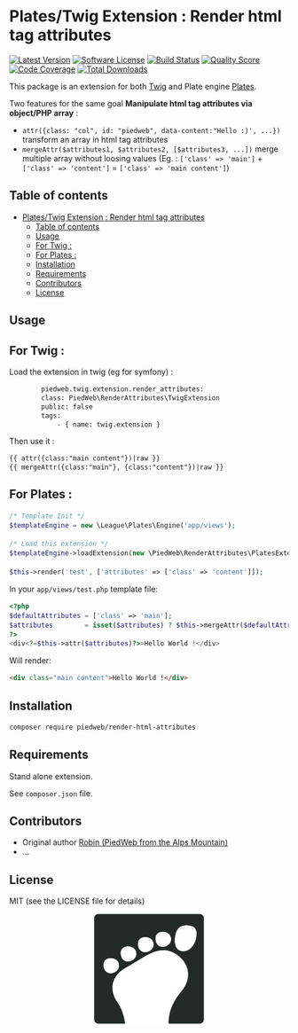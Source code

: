 # Plates/Twig Extension : Render html tag attributes

[![Latest Version](https://img.shields.io/github/tag/PiedWeb/RenderHtmlAttribute.svg?style=flat&label=release)](https://github.com/PiedWeb/RenderHtmlAttribute/tags)
[![Software License](https://img.shields.io/badge/license-MIT-brightgreen.svg?style=flat)](https://github.com/PiedWeb/RenderHtmlAttribute/blob/master/LICENSE)
[![Build Status](https://img.shields.io/travis/PiedWeb/RenderHtmlAttribute/master.svg?style=flat)](https://travis-ci.org/PiedWeb/RenderHtmlAttribute)
[![Quality Score](https://img.shields.io/scrutinizer/g/PiedWeb/RenderHtmlAttribute.svg?style=flat)](https://scrutinizer-ci.com/g/PiedWeb/RenderHtmlAttribute)
[![Code Coverage](https://img.shields.io/scrutinizer/coverage/g/PiedWeb/RenderHtmlAttribute.svg?style=flat)](https://scrutinizer-ci.com/g/PiedWeb/RenderHtmlAttribute/code-structure)
[![Total Downloads](https://img.shields.io/packagist/dt/piedweb/render-html-attributes.svg?style=flat)](https://packagist.org/packages/piedweb/render-html-attributes)

This package is an extension for both [Twig](https://github.com/twigphp/Twig) and Plate engine [Plates](https://github.com/thephpleague/plates).

Two features for the same goal **Manipulate html tag attributes via object/PHP array** :

- `attr({class: "col", id: "piedweb", data-content:"Hello :)', ...})` transform an array in html tag attributes
- `mergeAttr($attributes1, $attributes2, [$attributes3, ...])` merge multiple array without loosing values (Eg. : `['class' => 'main']` + `['class' => 'content']` = `['class' => 'main content']`)

## Table of contents

- [Plates/Twig Extension : Render html tag attributes](#platestwig-extension--render-html-tag-attributes)
  - [Table of contents](#table-of-contents)
  - [Usage](#usage)
  - [For Twig :](#for-twig-)
  - [For Plates :](#for-plates-)
  - [Installation](#installation)
  - [Requirements](#requirements)
  - [Contributors](#contributors)
  - [License](#license)

## Usage

## For Twig :

Load the extension in twig (eg for symfony) :

```
        piedweb.twig.extension.render_attributes:
        class: PiedWeb\RenderAttributes\TwigExtension
        public: false
        tags:
            - { name: twig.extension }
```

Then use it :

```
{{ attr({class:"main content"})|raw }}
{{ mergeAttr({class:"main"}, {class:"content"})|raw }}
```

## For Plates :

```php
/* Template Init */
$templateEngine = new \League\Plates\Engine('app/views');

/* Load this extension */
$templateEngine->loadExtension(new \PiedWeb\RenderAttributes\PlatesExtension());

$this->render('test', ['attributes' => ['class' => 'content']]);
```

In your `app/views/test.php` template file:

```php
<?php
$defaultAttributes = ['class' => 'main'];
$attributes        = isset($attributes) ? $this->mergeAttr($defaultAttributes, $attributes) : $defaultAttributes;
?>
<div<?=$this->attr($attributes)?>>Hello World !</div>
```

Will render:

```html
<div class="main content">Hello World !</div>
```

## Installation

```bash
composer require piedweb/render-html-attributes
```

## Requirements

Stand alone extension.

See `composer.json` file.

## Contributors

- Original author [Robin (PiedWeb from the Alps Mountain)](https://piedweb.com)
- ...

## License

MIT (see the LICENSE file for details)

<p align="center"><a href="https://dev.piedweb.com">
<img src="https://raw.githubusercontent.com/PiedWeb/piedweb-devoluix-theme/master/src/img/logo_title.png" width="200" height="200" alt="Open Source Package" />
</a></p>
